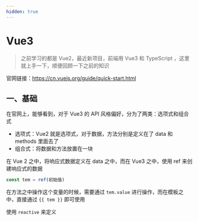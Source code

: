 ```yaml
---
hidden: true
---
```


# Vue3

> 之前学习的都是 Vue2，最近新项目，前端用 Vue3 和 TypeScript ，这里就上手一下，顺便回顾一下之前的知识

官网链接：https://cn.vuejs.org/guide/quick-start.html

## 一、基础

在官网上，能够看到，对于 Vue3 的 API 风格偏好，分为了两类：选项式和组合式

- 选项式：Vue2 就是选项式，对于数据，方法分别是定义在了 data 和 methods 里面去了
- 组合式：将数据和方法放置在一块

在 Vue 2 之中，将响应式数据定义在 data 之中，而在 Vue3 之中，使用 ref 来创建响应式的数据

```js
const tem = ref(初始值)
```

在方法之中操作这个变量的时候，需要通过 `tem.value`  进行操作，而在模板之中，直接通过  `{{ tem }}` 即可使用

使用 `reactive` 来定义

